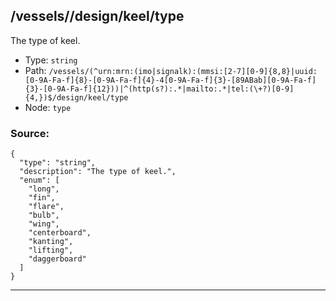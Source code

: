 ## /vessels/<RegExp>/design/keel/type

The type of keel.

* Type: `string`
* Path: `/vessels/(^urn:mrn:(imo|signalk):(mmsi:[2-7][0-9]{8,8}|uuid:[0-9A-Fa-f]{8}-[0-9A-Fa-f]{4}-4[0-9A-Fa-f]{3}-[89ABab][0-9A-Fa-f]{3}-[0-9A-Fa-f]{12}))|^(http(s?):.*|mailto:.*|tel:(\+?)[0-9]{4,})$/design/keel/type`
* Node: `type`

### Source:
```
{
  "type": "string",
  "description": "The type of keel.",
  "enum": [
    "long",
    "fin",
    "flare",
    "bulb",
    "wing",
    "centerboard",
    "kanting",
    "lifting",
    "daggerboard"
  ]
}
```

---
